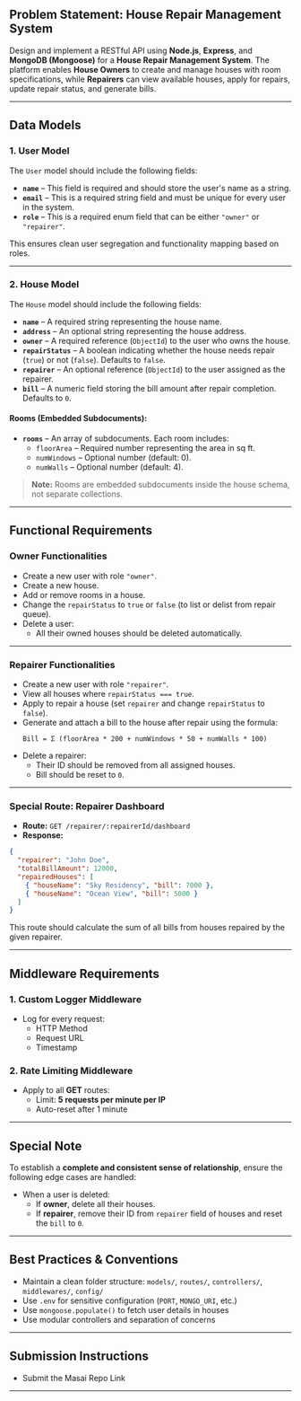 
## Problem Statement: **House Repair Management System**

Design and implement a RESTful API using **Node.js**, **Express**, and **MongoDB (Mongoose)** for a **House Repair Management System**. The platform enables **House Owners** to create and manage houses with room specifications, while **Repairers** can view available houses, apply for repairs, update repair status, and generate bills.

---

## Data Models

### 1. **User Model**

The `User` model should include the following fields:

- **`name`** – This field is required and should store the user's name as a string.
- **`email`** – This is a required string field and must be unique for every user in the system.
- **`role`** – This is a required enum field that can be either `"owner"` or `"repairer"`.

This ensures clean user segregation and functionality mapping based on roles.

---

### 2. **House Model**

The `House` model should include the following fields:

- **`name`** – A required string representing the house name.
- **`address`** – An optional string representing the house address.
- **`owner`** – A required reference (`ObjectId`) to the user who owns the house.
- **`repairStatus`** – A boolean indicating whether the house needs repair (`true`) or not (`false`). Defaults to `false`.
- **`repairer`** – An optional reference (`ObjectId`) to the user assigned as the repairer.
- **`bill`** – A numeric field storing the bill amount after repair completion. Defaults to `0`.

#### Rooms (Embedded Subdocuments):

- **`rooms`** – An array of subdocuments. Each room includes:
  - `floorArea` – Required number representing the area in sq ft.
  - `numWindows` – Optional number (default: 0).
  - `numWalls` – Optional number (default: 4).

> **Note:** Rooms are embedded subdocuments inside the house schema, not separate collections.

---

## Functional Requirements

### Owner Functionalities

- Create a new user with role `"owner"`.
- Create a new house.
- Add or remove rooms in a house.
- Change the `repairStatus` to `true` or `false` (to list or delist from repair queue).
- Delete a user:
  - All their owned houses should be deleted automatically.

---

### Repairer Functionalities

- Create a new user with role `"repairer"`.
- View all houses where `repairStatus === true`.
- Apply to repair a house (set `repairer` and change `repairStatus` to `false`).
- Generate and attach a bill to the house after repair using the formula:
  ```
  Bill = Σ (floorArea * 200 + numWindows * 50 + numWalls * 100)
  ```
- Delete a repairer:
  - Their ID should be removed from all assigned houses.
  - Bill should be reset to `0`.

---

### Special Route: Repairer Dashboard

- **Route:** `GET /repairer/:repairerId/dashboard`
- **Response:**
```json
{
  "repairer": "John Doe",
  "totalBillAmount": 12000,
  "repairedHouses": [
    { "houseName": "Sky Residency", "bill": 7000 },
    { "houseName": "Ocean View", "bill": 5000 }
  ]
}
```

This route should calculate the sum of all bills from houses repaired by the given repairer.

---

## Middleware Requirements

### 1. **Custom Logger Middleware**

- Log for every request:
  - HTTP Method
  - Request URL
  - Timestamp

### 2. **Rate Limiting Middleware**

- Apply to all **GET** routes:
  - Limit: **5 requests per minute per IP**
  - Auto-reset after 1 minute

---

## Special Note

To establish a **complete and consistent sense of relationship**, ensure the following edge cases are handled:

- When a user is deleted:
  - If **owner**, delete all their houses.
  - If **repairer**, remove their ID from `repairer` field of houses and reset the `bill` to `0`.

---

## Best Practices & Conventions

- Maintain a clean folder structure: `models/`, `routes/`, `controllers/`, `middlewares/`, `config/`
- Use `.env` for sensitive configuration (`PORT`, `MONGO_URI`, etc.)
- Use `mongoose.populate()` to fetch user details in houses
- Use modular controllers and separation of concerns

---

## Submission Instructions

- Submit the Masai Repo Link

---

